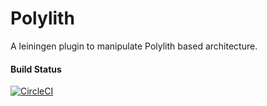 # Polylith
A leiningen plugin to manipulate Polylith based architecture.

#### Build Status
[![CircleCI](https://circleci.com/gh/tengstrand/lein-polylith/tree/master.svg?style=shield)](https://circleci.com/gh/tengstrand/lein-polylith/tree/master)
